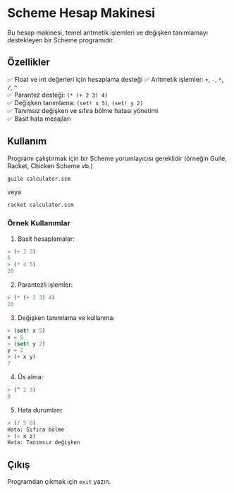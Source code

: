 # Scheme Hesap Makinesi

Bu hesap makinesi, temel aritmetik işlemleri ve değişken tanımlamayı destekleyen bir Scheme programıdır.

## Özellikler

✅ Float ve int değerleri için hesaplama desteği
✅ Aritmetik işlemler: `+`, `-`, `*`, `/`, `^`  
✅ Parantez desteği: `(* (+ 2 3) 4)`  
✅ Değişken tanımlama: `(set! x 5)`, `(set! y 2)`  
✅ Tanımsız değişken ve sıfıra bölme hatası yönetimi  
✅ Basit hata mesajları

## Kullanım

Programı çalıştırmak için bir Scheme yorumlayıcısı gereklidir (örneğin Guile, Racket, Chicken Scheme vb.)

```bash
guile calculator.scm
```

veya 

```bash
racket calculator.scm
```

### Örnek Kullanımlar

1. Basit hesaplamalar:
```scheme
> (+ 2 3)
5
> (* 4 5)
20
```

2. Parantezli işlemler:
```scheme
> (* (+ 2 3) 4)
20
```

3. Değişken tanımlama ve kullanma:
```scheme
> (set! x 5)
x = 5
> (set! y 2)
y = 2
> (+ x y)
7
```

4. Üs alma:
```scheme
> (^ 2 3)
8
```

5. Hata durumları:
```scheme
> (/ 5 0)
Hata: Sıfıra bölme
> (+ x z)
Hata: Tanımsız değişken
```

## Çıkış

Programdan çıkmak için `exit` yazın. 
